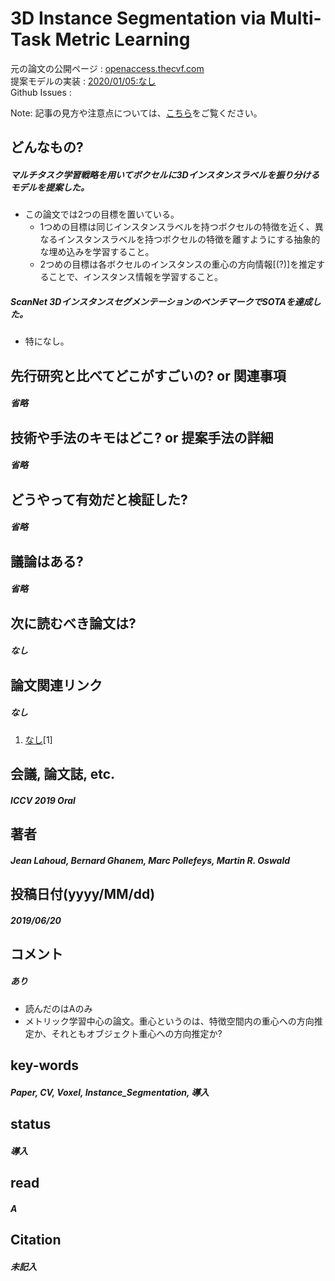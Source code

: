 # 3D Instance Segmentation via Multi-Task Metric Learning

元の論文の公開ページ : [openaccess.thecvf.com](http://openaccess.thecvf.com/content_ICCV_2019/papers/Lahoud_3D_Instance_Segmentation_via_Multi-Task_Metric_Learning_ICCV_2019_paper.pdf)  
提案モデルの実装 : [2020/01/05:なし]()  
Github Issues : []()  

Note: 記事の見方や注意点については、[こちら](/)をご覧ください。

## どんなもの?
##### マルチタスク学習戦略を用いてボクセルに3Dインスタンスラベルを振り分けるモデルを提案した。
- この論文では2つの目標を置いている。
  - 1つめの目標は同じインスタンスラベルを持つボクセルの特徴を近く、異なるインスタンスラベルを持つボクセルの特徴を離すようにする抽象的な埋め込みを学習すること。
  - 2つめの目標は各ボクセルのインスタンスの重心の方向情報[(?)]を推定することで、インスタンス情報を学習すること。

##### ScanNet 3DインスタンスセグメンテーションのベンチマークでSOTAを達成した。
- 特になし。

## 先行研究と比べてどこがすごいの? or 関連事項
##### 省略

## 技術や手法のキモはどこ? or 提案手法の詳細
##### 省略

## どうやって有効だと検証した?
##### 省略

## 議論はある?
##### 省略

## 次に読むべき論文は?
##### なし

## 論文関連リンク
##### なし
1. [なし]()[1]

## 会議, 論文誌, etc.
##### ICCV 2019 Oral

## 著者
##### Jean Lahoud, Bernard Ghanem, Marc Pollefeys, Martin R. Oswald

## 投稿日付(yyyy/MM/dd)
##### 2019/06/20

## コメント
##### あり
- 読んだのはAのみ
- メトリック学習中心の論文。重心というのは、特徴空間内の重心への方向推定か、それともオブジェクト重心への方向推定か?

## key-words
##### Paper, CV, Voxel, Instance_Segmentation, 導入

## status
##### 導入

## read
##### A

## Citation
##### 未記入
